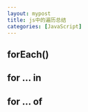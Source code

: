 ```yaml
---
layout: mypost
title: js中的遍历总结
categories: [JavaScript]
---
```


## forEach()

## for ... in

## for ... of

